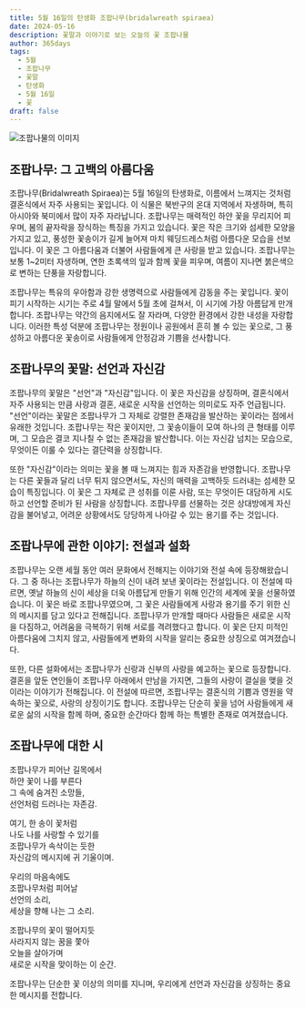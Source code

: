```yaml
---
title: 5월 16일의 탄생화 조팝나무(bridalwreath spiraea)
date: 2024-05-16
description: 꽃말과 이야기로 보는 오늘의 꽃 조팝나물
author: 365days
tags:
  - 5월
  - 조팝나무
  - 꽃말
  - 탄생화
  - 5월 16일
  - 꽃
draft: false
---
```


![조팝나물의 이미지](https://cdn.pixabay.com/photo/2020/04/21/04/50/meadowsweet-trees-5070844_1280.jpg#center)


## 조팝나무: 그 고백의 아름다움

조팝나무(Bridalwreath Spiraea)는 5월 16일의 탄생화로, 이름에서 느껴지는 것처럼 결혼식에서 자주 사용되는 꽃입니다. 이 식물은 북반구의 온대 지역에서 자생하며, 특히 아시아와 북미에서 많이 자주 자라납니다. 조팝나무는 매력적인 하얀 꽃을 무리지어 피우며, 봄의 끝자락을 장식하는 특징을 가지고 있습니다. 꽃은 작은 크기와 섬세한 모양을 가지고 있고, 풍성한 꽃송이가 길게 늘어져 마치 웨딩드레스처럼 아름다운 모습을 선보입니다. 이 꽃은 그 아름다움과 더불어 사람들에게 큰 사랑을 받고 있습니다. 조팝나무는 보통 1~2미터 자생하며, 연한 초록색의 잎과 함께 꽃을 피우며, 여름이 지나면 붉은색으로 변하는 단풍을 자랑합니다.

조팝나무는 특유의 우아함과 강한 생명력으로 사람들에게 감동을 주는 꽃입니다. 꽃이 피기 시작하는 시기는 주로 4월 말에서 5월 초에 걸쳐서, 이 시기에 가장 아름답게 만개합니다. 조팝나무는 약간의 음지에서도 잘 자라며, 다양한 환경에서 강한 내성을 자랑합니다. 이러한 특성 덕분에 조팝나무는 정원이나 공원에서 흔히 볼 수 있는 꽃으로, 그 풍성하고 아름다운 꽃송이로 사람들에게 안정감과 기쁨을 선사합니다.

## 조팝나무의 꽃말: 선언과 자신감

조팝나무의 꽃말은 "선언"과 "자신감"입니다. 이 꽃은 자신감을 상징하며, 결혼식에서 자주 사용되는 만큼 사랑과 결혼, 새로운 시작을 선언하는 의미로도 자주 언급됩니다. "선언"이라는 꽃말은 조팝나무가 그 자체로 강렬한 존재감을 발산하는 꽃이라는 점에서 유래한 것입니다. 조팝나무는 작은 꽃이지만, 그 꽃송이들이 모여 하나의 큰 형태를 이루며, 그 모습은 결코 지나칠 수 없는 존재감을 발산합니다. 이는 자신감 넘치는 모습으로, 무엇이든 이룰 수 있다는 결단력을 상징합니다.

또한 "자신감"이라는 의미는 꽃을 볼 때 느껴지는 힘과 자존감을 반영합니다. 조팝나무는 다른 꽃들과 달리 너무 튀지 않으면서도, 자신의 매력을 고백하듯 드러내는 섬세한 모습이 특징입니다. 이 꽃은 그 자체로 큰 성취를 이룬 사람, 또는 무엇이든 대담하게 시도하고 선언할 준비가 된 사람을 상징합니다. 조팝나무를 선물하는 것은 상대방에게 자신감을 불어넣고, 어려운 상황에서도 당당하게 나아갈 수 있는 용기를 주는 것입니다.

## 조팝나무에 관한 이야기: 전설과 설화

조팝나무는 오랜 세월 동안 여러 문화에서 전해지는 이야기와 전설 속에 등장해왔습니다. 그 중 하나는 조팝나무가 하늘의 신이 내려 보낸 꽃이라는 전설입니다. 이 전설에 따르면, 옛날 하늘의 신이 세상을 더욱 아름답게 만들기 위해 인간의 세계에 꽃을 선물하였습니다. 이 꽃은 바로 조팝나무였으며, 그 꽃은 사람들에게 사랑과 용기를 주기 위한 신의 메시지를 담고 있다고 전해집니다. 조팝나무가 만개할 때마다 사람들은 새로운 시작을 다짐하고, 어려움을 극복하기 위해 서로를 격려했다고 합니다. 이 꽃은 단지 미적인 아름다움에 그치지 않고, 사람들에게 변화의 시작을 알리는 중요한 상징으로 여겨졌습니다.

또한, 다른 설화에서는 조팝나무가 신랑과 신부의 사랑을 예고하는 꽃으로 등장합니다. 결혼을 앞둔 연인들이 조팝나무 아래에서 만남을 가지면, 그들의 사랑이 결실을 맺을 것이라는 이야기가 전해집니다. 이 전설에 따르면, 조팝나무는 결혼식의 기쁨과 영원을 약속하는 꽃으로, 사랑의 상징이기도 합니다. 조팝나무는 단순히 꽃을 넘어 사람들에게 새로운 삶의 시작을 함께 하며, 중요한 순간마다 함께 하는 특별한 존재로 여겨졌습니다.

## 조팝나무에 대한 시

  조팝나무가 피어난 길목에서  
  하얀 꽃이 나를 부른다  
  그 속에 숨겨진 소망들,  
  선언처럼 드러나는 자존감.  

  여기, 한 송이 꽃처럼  
  나도 나를 사랑할 수 있기를  
  조팝나무가 속삭이는 듯한  
  자신감의 메시지에 귀 기울이며.  

  우리의 마음속에도  
  조팝나무처럼 피어날  
  선언의 소리,  
  세상을 향해 나는 그 소리.  

  조팝나무의 꽃이 떨어지듯  
  사라지지 않는 꿈을 쫓아  
  오늘을 살아가며  
  새로운 시작을 맞이하는 이 순간.

조팝나무는 단순한 꽃 이상의 의미를 지니며, 우리에게 선언과 자신감을 상징하는 중요한 메시지를 전합니다.